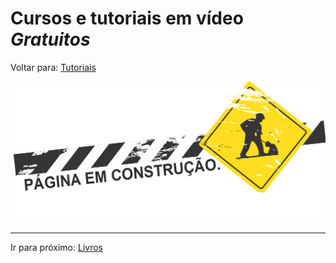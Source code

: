 # Cursos e tutoriais em vídeo _Gratuitos_
Voltar para: [Tutoriais](../tutorials/README.md)

![Building](../../assets/building.png)

---

Ir para próximo: [Livros](../books/README.md)